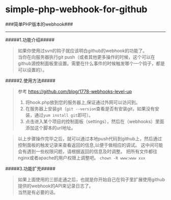 simple-php-webhook-for-github
=============================

###简单PHP版本的webhook###
**********
#####1.功能介绍#####
>如果你使用过svn的钩子就应该明白github的webhook的功能了。<br>
>当你在向服务器执行git push（或者其他更多操作的时候，这个可以在github源控制面板里设置。需要在什么事件的时候触发哪个一个钩子，都是可以设置的）。

#####2.使用方法#####
>参考 <https://github.com/blog/1778-webhooks-level-up><br>
>1. 将hook.php放到您的服务器上,保证通过外网可以访问到。<br>
>2. 在服务器上安装git（`git --version`查看是否有安装git，如果没有安装，通过`yum install git`即可）。<br>
>3. 点击进入某个项目的控制面板（settings），然后在（webhooks）里面添加这个脚本的url地址。<br>

>以上步骤操作完毕之后，就可以通过本地push代码到github上，然后通过控制面板的触发记录来查看返回的信息,以便于做相应的调试。
这中间可能会有遇到一些权限问题，请根据返回的信息及时调整。
把所有文件都往nginx或者apache的用户权限上调整吧。 `chown -R www:www xxx`

#####3.功能扩充#####
>如果上面使用的三部走通之后，也就是你开始自己在钩子里扩展使用github提供的webhook的API来记录日志了。<br>当然是有必要的话。
